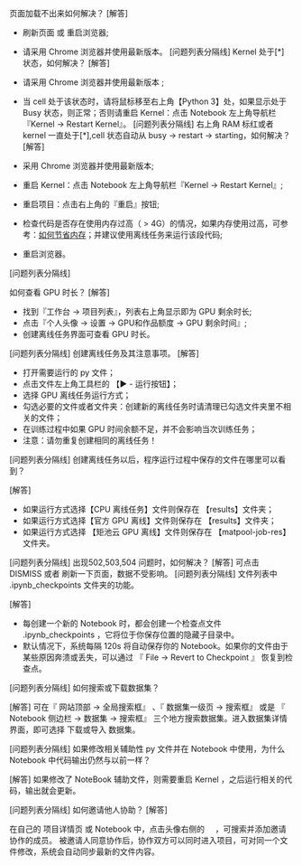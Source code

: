 

页面加载不出来如何解决？
[解答]
+ 刷新页面 或 重启浏览器;
+ 请采用 Chrome 浏览器并使用最新版本。
[问题列表分隔线] 
Kernel 处于[*] 状态，如何解决？
[解答]
+ 请采用 Chrome 浏览器并使用最新版本 ;
+ 当 cell 处于该状态时，请将鼠标移至右上角【Python 3】处，如果显示处于 Busy 状态，则正常；否则请重启 Kernel：点击 Notebook 左上角导航栏 『Kernel -> Restart Kernel』。
[问题列表分隔线] 
右上角 RAM 标红或者 kernel 一直处于[*],cell 状态自动从 busy -> restart -> starting，如何解决？
[解答]

+ 采用 Chrome 浏览器并使用最新版本;
+ 重启 Kernel：点击 Notebook 左上角导航栏『Kernel -> Restart Kernel』;
+ 重启项目：点击右上角的『重启』按钮;
+ 检查代码是否存在使用内存过高（ > 4G）的情况，如果内存使用过高，可参考：[如何节省内存](https://momodel.cn/docs/#/zh-cn/如何在Notebook中节省运行内存)；并建议使用离线任务来运行该段代码;
+ 重启浏览器。

[问题列表分隔线] 
       
如何查看 GPU 时长？
[解答]

+ 找到『工作台 -> 项目列表』，列表右上角显示即为 GPU 剩余时长;
+ 点击『个人头像 -> 设置 -> GPU和作品额度 -> GPU 剩余时间』;
+ 创建离线任务界面可查看 GPU 时长。

[问题列表分隔线] 
创建离线任务及其注意事项。
[解答]

+ 打开需要运行的 py 文件；
+ 点击文件左上角工具栏的 【▶ - 运行按钮】；
+ 选择 GPU 离线任务运行方式；
+ 勾选必要的文件或者文件夹：创建新的离线任务时请清理已勾选文件夹里不相关的文件；
+ 在训练过程中如果 GPU 时间余额不足，并不会影响当次训练任务；
+ 注意：请勿重复创建相同的离线任务！

[问题列表分隔线] 
创建离线任务以后，程序运行过程中保存的文件在哪里可以看到？

[解答]
+ 如果运行方式选择【CPU 离线任务】文件则保存在 【results】文件夹；
+ 如果运行方式选择【官方 GPU 离线】文件则保存在 【results】文件夹；
+ 如果运行方式选择 【矩池云 GPU 离线】文件则保存在 【matpool-job-res】文件夹。

[问题列表分隔线] 
出现502,503,504 问题时，如何解决？
[解答]
可点击 DISMISS 或者 刷新一下页面，数据不受影响。
[问题列表分隔线] 
文件列表中 .ipynb_checkpoints 文件夹的功能。

[解答]

+ 每创建一个新的 Notebook 时，都会创建一个检查点文件 .ipynb_checkpoints ，它将位于你保存位置的隐藏子目录中。
+ 默认情况下，系统每隔 120s 将自动保存你的 Notebook。如果你的文件由于某些原因奔溃或丢失，可以通过 『 File -> Revert to Checkpoint 』 恢复到检查点。

[问题列表分隔线] 
如何搜索或下载数据集？

[解答]
可在『 网站顶部 -> 全局搜索框』 、『 数据集一级页 -> 搜索框』 或是 『 Notebook 侧边栏 -> 数据集 -> 搜索框』 三个地方搜索数据集。进入数据集详情界面，即可选择 下载或导入 数据集。

[问题列表分隔线] 
如果修改相关辅助性 py 文件并在 Notebook 中使用，为什么 Notebook 中代码输出仍然与以前一样？

[解答]
如果修改了 NoteBook 辅助文件，则需要重启 Kernel ，之后运行相关的代码，输出就会更新。

[问题列表分隔线] 
如何邀请他人协助？
[解答]

在自己的 项目详情页 或 Notebook 中，点击头像右侧的 <img src="https://mo-imgs.momodel.cn/%E6%8F%92%E5%85%A5.png" style="margin-bottom: 4px" width="15" alt="">，可搜索并添加邀请协作的成员。
被邀请人同意协作后，协作双方可以同时进入项目，可对同一个文件修改，系统会自动同步最新的文件内容。
